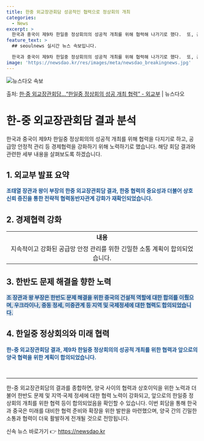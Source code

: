 ```yaml
---
title: 한중 외교장관회담 성공적인 협력으로 정상회의 개최
categories:
  - News
excerpt: >
  한국과 중국이 제9차 한일중 정상회의의 성공적 개최를 위해 협력해 나가기로 했다.  또, 공급망 안정적 관리…
feature_text: >
  ## seoulnews 실시간 뉴스 속보입니다.

  한국과 중국이 제9차 한일중 정상회의의 성공적 개최를 위해 협력해 나가기로 했다.  또, 공급망 안정적 관리…
image: 'https://newsdao.kr/res/images/meta/newsdao_breakingnews.jpg'
---
```


![뉴스다오 속보](https://newsdao.kr/res/images/meta/newsdao_breakingnews.jpg)

<p>출처: <a href="https://newsdao.kr/3816" rel="dofollow">한·중 외교장관회담…“한일중 정상회의 성공 개최 협력” - 외교부</a> | 뉴스다오</p>

<h1>한-중 외교장관회담 결과 분석</h1>

<p data-ke-size="size16">한국과 중국이 제9차 한일중 정상회의의 성공적 개최를 위해 협력을 다지기로 하고, 공급망 안정적 관리 등 경제협력을 강화하기 위해 노력하기로 했습니다. 해당 회담 결과와 관련한 세부 내용을 살펴보도록 하겠습니다.</p>

<h2 data-ke-size="size26">1. 외교부 발표 요약</h2>

<p><b><span style="color: #1a5490;">조태열 장관과 왕이 부장의 한중 외교장관회담 결과, 한중 협력의 중요성과 더불어 상호 신뢰 증진을 통한 전략적 협력동반자관계 강화가 재확인되었습니다.</span></b></p>

<h2 data-ke-size="size26">2. 경제협력 강화</h2>

<table>
  <tr>
    <td style="text-align: center; height: 17px;"><b>내용</b></td>
  </tr>
  <tr>
    <td style="text-align: center; height: 17px;">지속적이고 강화된 공급망 안정 관리를 위한 긴밀한 소통 계획이 합의되었습니다.</td>
  </tr>
</table>

<h2 data-ke-size="size26">3. 한반도 문제 해결을 향한 노력</h2>

<p><b><span style="background-color: #21538527; color: #1a5490;">조 장관과 왕 부장은 한반도 문제 해결을 위한 중국의 건설적 역할에 대한 합의를 이뤘으며, 우크라이나, 중동 정세, 미중관계 등 지역 및 국제정세에 대한 협력도 합의되었습니다.</span></b></p>

<h2 data-ke-size="size26">4. 한일중 정상회의와 미래 협력</h2>

<p><b><span style="color: #1a5490;">한-중 외교장관회담 결과, 제9차 한일중 정상회의의 성공적 개최를 위한 협력과 앞으로의 양국 협력을 위한 계획이 합의되었습니다.</span></b></p>

<p data-ke-size="size16">&nbsp;</p>

<hr>

<p data-ke-size="size16">한-중 외교장관회담의 결과를 종합하면, 양국 사이의 협력과 상호이익을 위한 노력과 더불어 한반도 문제 및 지역·국제 정세에 대한 협력 노력이 강화되고, 앞으로의 한일중 정상회의 개최를 위한 협력 등이 합의되었음을 확인할 수 있습니다. 이번 회담을 통해 한국과 중국은 미래를 대비한 협력 준비와 확장을 위한 발판을 마련했으며, 양국 간의 긴밀한 소통과 협력이 더욱 활발하게 전개될 것으로 전망됩니다.</p> 

신속 뉴스 바로가기 👉 <a href="https://newsdao.kr" rel="dofollow">https://newsdao.kr</a>


